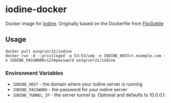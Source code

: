 # iodine-docker

Docker image for [Iodine](http://code.kryo.se/iodine/). Originally based on the
Dockerfile from [FiloSottile](https://github.com/FiloSottile/Dockerfiles/tree/master/iodine)

## Usage

    docker pull wingrunr21/iodine
    docker run -d --privileged -p 53:53/udp -e IODINE_HOST=t.example.com -e IODINE_PASSWORD=1234password wingrunr21/iodine

### Environment Variables
* `IODINE_HOST` - the domain where your iodine server is running
* `IODINE_PASSWORD` - the password for your iodine server
* `IODINE_TUNNEL_IP` - the server tunnel ip. Optional and defaults to 10.0.0.1.
